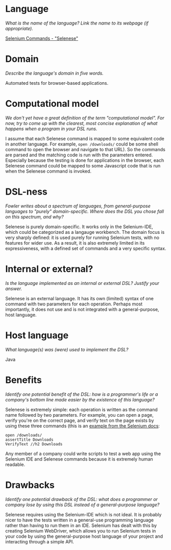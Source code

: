 # Language
_What is the name of the language? Link the name to its webpage 
(if appropriate)._

[Selenium Commands - "Selenese"](http://www.seleniumhq.org/docs/02_selenium_ide.jsp#selenium-commands-selenese)

# Domain
_Describe the language's domain in five words._

Automated tests for browser-based applications.

# Computational model
_We don't yet have a great definition of the term "computational model". 
For now, try to come up with the clearest, most concise explanation of 
what happens when a program in your DSL runs._

I assume that each Selenese command is mapped to some equivalent code in another 
language.  For example, `open /downloads/` could be some shell command to open the 
browser and navigate to that URL). So the commands are parsed and the
matching code is run with the parameters entered.  Especially because the
testing is done for applications in the browser, each Selenese command could be
mapped to some Javascript code that is run when the Selenese command is invoked.

# DSL-ness
_Fowler writes about a spectrum of languages, from general-purpose languages to 
"purely" domain-specific. Where does the DSL you chose fall on this spectrum, 
and why?_ 

Selenese is purely domain-specific.  It works only in the Selenium-IDE, which
could be categorized as a langauge workbench. The domain focus is very sharply 
defined: it is used purely for running Selenium tests, with no features 
for wider use. As a result, it is also extremely limited in its expressiveness,
with a defined set of commands and a very specific syntax.

# Internal or external?
_Is the language implemented as an internal or external DSL? 
Justify your answer._

Selenese is an external language. It has its own (limited) syntax of one command
with two parameters for each operation. Perhaps most importantly, it does not
use and is not integrated with a general-purpose, host language.   

# Host language
_What language(s) was (were) used to implement the DSL?_

Java

# Benefits
_Identify one potential benefit of the DSL: how is a programmer's life or a 
company's bottom line made easier by the existence of this language?_

Selenese is extremely simple: each operation is written as the command name
followed by two parameters.  For example, you can open a page, verify you're on
the correct page, and verify text on the page exists by using these three 
commands (this is an [example from the Selenium docs](http://www.seleniumhq.org/docs/02_selenium_ide.jsp#assertion-or-verification):  
```
open /downloads/
assertTitle Downloads
VerifyText //h2 Downloads 
```
Any member of a company could write scripts to test a web app using the Selenium
IDE and Selenese commands because it is extremely human readable. 

# Drawbacks
_Identify one potential drawback of the DSL: what does a programmer or company 
lose by using this DSL instead of a general-purpose language?_

Selenese requires using the Selenium-IDE which is not ideal.  It is probably 
nicer to have the tests written in a general-use programming language rather than having to run them in an IDE.  Selenium has dealt with this by creating Selenium
WebDriver, which allows you to run Selenium tests in your code by using the 
general-purpose host language of your project and interacting through a 
simple API.    

